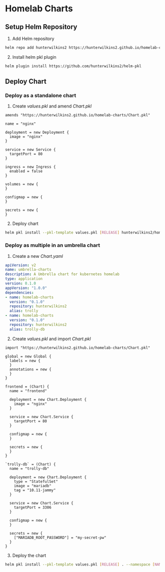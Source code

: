 # Homelab Charts 

## Setup Helm Repository

1. Add Helm repository 
```sh
helm repo add hunterwilkins2 https://hunterwilkins2.github.io/homelab-charts
```

2. Install helm pkl plugin
```sh
helm plugin install https://github.com/hunterwilkins2/helm-pkl
```

## Deploy Chart

### Deploy as a standalone chart

1. Create _values.pkl_ and amend _Chart.pkl_
```pkl
amends "https://hunterwilkins2.github.io/homelab-charts/Chart.pkl"

name = "nginx"

deployment = new Deployment {
  image = "nginx"
}

service = new Service {
  targetPort = 80
}

ingress = new Ingress {
  enabled = false
}

volumes = new {
}

configmap = new {
}

secrets = new {
}
```

2. Deploy chart
```sh
helm pkl install --pkl-template values.pkl [RELEASE] hunterwilkins2/homelab-charts --namespace [NAMESPACE] --create-namespace
```

### Deploy as multiple in an umbrella chart

1. Create a new _Chart.yaml_
```yaml
apiVersion: v2
name: umbrella-charts
description: A Umbrella chart for kubernetes homelab
type: application
version: 0.1.0
appVersion: "1.0.0"
dependencies:
- name: homelab-charts
  version: "0.1.0"
  repository: hunterwilkins2
  alias: trolly
- name: homelab-charts
  version: "0.1.0"
  repository: hunterwilkins2
  alias: trolly-db
```

2. Create _values.pkl_ and import _Chart.pkl_ 
```pkl
import "https://hunterwilkins2.github.io/homelab-charts/Chart.pkl"

global = new Global {
  labels = new {
  }
  annotations = new {
  }
}

frontend = (Chart) {
  name = "frontend"

  deployment = new Chart.Deployment {
    image = "nginx"
  }

  service = new Chart.Service {
    targetPort = 80
  }

  configmap = new {
  }
  
  secrets = new {
  }
}

`trolly-db` = (Chart) {
  name = "trolly-db"

  deployment = new Chart.Deployment {
    type = "StatefulSet"
    image = "mariadb"
    tag = "10.11-jammy"
  }

  service = new Chart.Service {
    targetPort = 3306
  }

  configmap = new {
  }
  
  secrets = new {
    ["MARIADB_ROOT_PASSWORD"] = "my-secret-pw"
  }
}
```

3. Deploy the chart
```sh
helm pkl install --pkl-template values.pkl [RELEASE] . --namespace [NAMESPACE] --create-namespace
```


